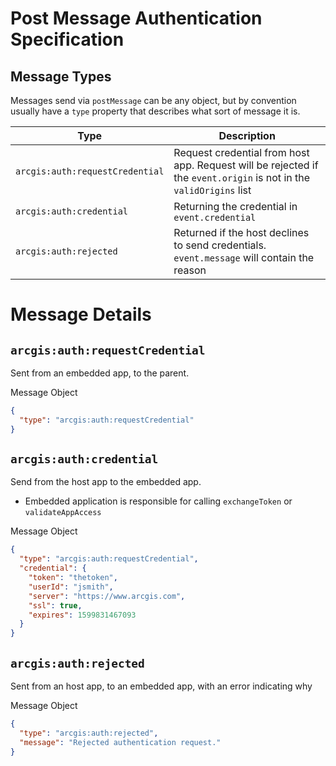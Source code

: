 # Post Message Authentication Specification

## Message Types

Messages send via `postMessage` can be any object, but by convention usually have a `type` property that describes what sort of message it is.

| Type                            | Description                                                                                                        |
| ------------------------------- | ------------------------------------------------------------------------------------------------------------------ |
| `arcgis:auth:requestCredential` | Request credential from host app. Request will be rejected if the `event.origin` is not in the `validOrigins` list |
| `arcgis:auth:credential`        | Returning the credential in `event.credential`                                                                     |
| `arcgis:auth:rejected`          | Returned if the host declines to send credentials. `event.message` will contain the reason                         |

# Message Details

## `arcgis:auth:requestCredential`

Sent from an embedded app, to the parent.

Message Object

```json
{
  "type": "arcgis:auth:requestCredential"
}
```

## `arcgis:auth:credential`

Send from the host app to the embedded app.

- Embedded application is responsible for calling `exchangeToken` or `validateAppAccess`

Message Object

```json
{
  "type": "arcgis:auth:requestCredential",
  "credential": {
    "token": "thetoken",
    "userId": "jsmith",
    "server": "https://www.arcgis.com",
    "ssl": true,
    "expires": 1599831467093
  }
}
```

## `arcgis:auth:rejected`

Sent from an host app, to an embedded app, with an error indicating why

Message Object

```json
{
  "type": "arcgis:auth:rejected",
  "message": "Rejected authentication request."
}
```
